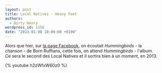 ```yaml
---
layout: post
title: Local Natives - Heavy Feet
authors:
  - Dirty Henry
wordpress_id: 1156
date: "2013-01-08 10:00:00 +0100"
---
```


Alors que hier, sur [la page Facebook](http://www.facebook.com/DeadRoosterBlog),
on écoutait _Hummingbirds_ - la chanson - de Born Ruffians, cette fois, on
attend _Hummingbirds_ - l'album. Ce sera le second des Local Natives et il
sortira bien à un moment, en 2013.

{% youtube h2zWfxW60z0 %}
